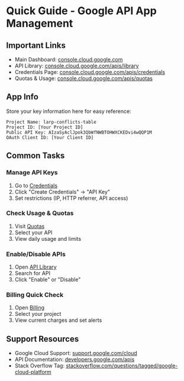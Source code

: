 # Quick Guide - Google API App Management

## Important Links

- Main Dashboard: [console.cloud.google.com](https://console.cloud.google.com)
- API Library: [console.cloud.google.com/apis/library](https://console.cloud.google.com/apis/library)
- Credentials Page: [console.cloud.google.com/apis/credentials](https://console.cloud.google.com/apis/credentials)
- Quotas & Usage: [console.cloud.google.com/apis/quotas](https://console.cloud.google.com/apis/quotas)

## App Info

Store your key information here for easy reference:

```
Project Name: larp-conflicts-table
Project ID: [Your Project ID]
Public API Key: AIzaSyAclJpok3QbWfNWBTOHWXCKEDvi4wQQP1M
OAuth Client ID: [Your Client ID]
```

## Common Tasks

### Manage API Keys

1. Go to [Credentials](https://console.cloud.google.com/apis/credentials&project=larp-conflicts-table)
2. Click "Create Credentials" → "API Key"
3. Set restrictions (IP, HTTP referrer, API access)

### Check Usage & Quotas

1. Visit [Quotas](https://console.cloud.google.com/apis/quotas&project=larp-conflicts-table)
2. Select your API
3. View daily usage and limits

### Enable/Disable APIs

1. Open [API Library](https://console.cloud.google.com/apis/library&project=larp-conflicts-table)
2. Search for API
3. Click "Enable" or "Disable"

### Billing Quick Check

1. Open [Billing](https://console.cloud.google.com/billing&project=larp-conflicts-table)
2. Select your project
3. View current charges and set alerts

## Support Resources

- Google Cloud Support: [support.google.com/cloud](https://support.google.com/cloud)
- API Documentation: [developers.google.com/apis](https://developers.google.com/apis)
- Stack Overflow Tag: [stackoverflow.com/questions/tagged/google-cloud-platform](https://stackoverflow.com/questions/tagged/google-cloud-platform)
